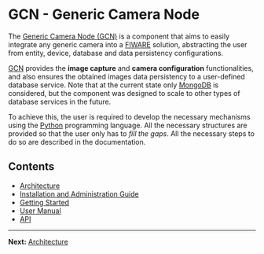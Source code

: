 # GCN - Generic Camera Node

The [Generic Camera Node (GCN)](../) is a component that aims to easily integrate any generic camera into a [FIWARE](https://fiware-tutorials.readthedocs.io/en/latest/index.html) solution, abstracting the user from entity, device, database and data persistency configurations.

[GCN](../) provides the **image capture** and **camera configuration** functionalities, and also ensures the obtained images data persistency to a user-defined database service. Note that at the current state only [MongoDB](https://www.mongodb.com/) is considered, but the component was designed to scale to other types of database services in the future.

To achieve this, the user is required to develop the necessary mechanisms using the [Python](https://www.python.org/) programming language. All the necessary structures are provided so that the user only has to *fill the gaps*. All the necessary steps to do so are described in the documentation.

## Contents

- [Architecture](architecture.md)
- [Installation and Administration Guide](installationguide.md)
- [Getting Started](getting-started.md)
- [User Manual](usermanual.md)
- [API](api.md)

---

**Next:** [Architecture](architecture.md)
